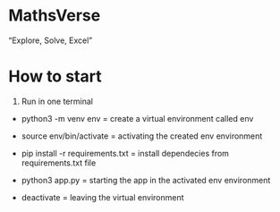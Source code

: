 # MathsVerse
“Explore, Solve, Excel”  

# How to start
1. Run in one terminal

- python3 -m venv env = create a virtual environment called env

- source env/bin/activate = activating the created env environment
- pip install -r requirements.txt = install dependecies from requirements.txt file
- python3 app.py = starting the app in the activated env environment

- deactivate = leaving the virtual environment